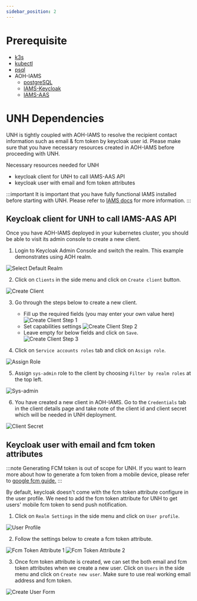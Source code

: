 ```yaml
---
sidebar_position: 2
---
```

# Prerequisite

- [k3s](https://docs.k3s.io/quick-start)
- [kubectl](https://kubernetes.io/docs/tasks/tools)
- [psql](https://www.timescale.com/blog/how-to-install-psql-on-mac-ubuntu-debian-windows)
- AOH-IAMS
  - [postgreSQL](https://mssfoobar.github.io/docs/docs/modules/iams/quick_start/deploy_postgresql)
  - [IAMS-Keycloak](https://mssfoobar.github.io/docs/docs/modules/iams/quick_start/deploy_iams_keycloak)
  - [IAMS-AAS](https://mssfoobar.github.io/docs/docs/modules/iams/quick_start/deploy_iams_aas)

# UNH Dependencies

UNH is tightly coupled with AOH-IAMS to resolve the recipient contact information such as email & fcm 
token by keycloak user id. Please make sure that you have necessary resources created in AOH-IAMS before proceeding 
with UNH.

Necessary resources needed for UNH
- keycloak client for UNH to call IAMS-AAS API
- keycloak user with email and fcm token attributes

:::important
It is important that you have fully functional IAMS installed before starting with UNH.
Please refer to [IAMS docs](https://mssfoobar.github.io/docs/docs/modules/iams/introduction) for more information.
:::
 
## Keycloak client for UNH to call IAMS-AAS API

Once you have AOH-IAMS deployed in your kubernetes cluster, you should be able to visit its admin console to create a 
new client.

1. Login to Keycloak Admin Console and switch the realm. This example demonstrates using AOH realm.

![Select Default Realm](select_realm.png)

2. Click on `Clients` in the side menu and click on `Create client` button.

![Create Client](create_client.png)

3. Go through the steps below to create a new client.
    - Fill up the required fields (you may enter your own value here)
![Create Client Step 1](create_client_step1.png)
    - Set capabilities settings
![Create Client Step 2](create_client_step2.png)
    - Leave empty for below fields and click on `Save`.
![Create Client Step 3](create_client_step3.png)

4. Click on `Service accounts roles` tab and click on `Assign role`.

![Assign Role](assign_role.png)

5. Assign `sys-admin` role to the client by choosing `Filter by realm roles` at the top left.

![Sys-admin](sys-admin.png)

6. You have created a new client in AOH-IAMS. Go to the `Credentials` tab in the client details page and take note of 
the client id and client secret which will be needed in UNH deployment.

![Client Secret](client_secret.png)

## Keycloak user with email and fcm token attributes

:::note
Generating FCM token is out of scope for UNH. If you want to learn more about how to generate a fcm token from a mobile 
device, please refer to [google fcm guide.](https://firebase.google.com/docs/cloud-messaging/android/client)
:::

By default, keycloak doesn't come with the fcm token attribute configure in the user profile. We need to add the fcm token 
attribute for UNH to get users' mobile fcm token to send push notification.

1. Click on `Realm Settings` in the side menu and click on `User profile`.

![User Profile](user_profile.png)

2. Follow the settings below to create a fcm token attribute.

![Fcm Token Attribute 1](fcm_token_attribute_1.png)
![Fcm Token Attribute 2](fcm_token_attribute_2.png)

3. Once fcm token attribute is created, we can set the both email and fcm token attributes when we create a new user.
Click on `Users` in the side menu and click on `Create new user`. Make sure to use real working email address and fcm token.

![Create User Form](create_user_form.png)
